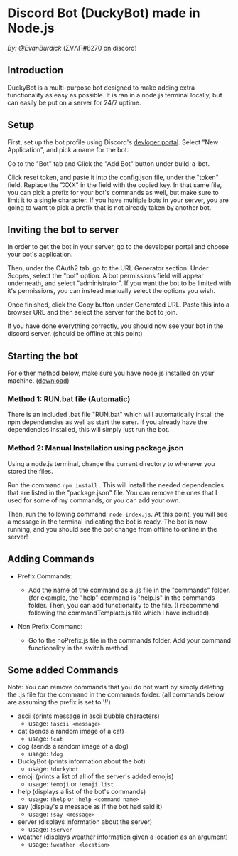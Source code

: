 # Discord Bot (DuckyBot) made in Node.js
*By: @EvanBurdick*
(ΣVΛП#8270 on discord)

## Introduction
DuckyBot is a multi-purpose bot designed to make adding extra functionality as easy as possible. It is ran in a node.js terminal locally, but can easily be put on a server for 24/7 uptime.

## Setup
First, set up the bot profile using Discord's [devloper portal](https://discord.com/developers/applications). Select "New Application", and pick a name for the bot. 

Go to the "Bot" tab and Click the "Add Bot" button under build-a-bot.

Click reset token, and paste it into the config.json file, under the "token" field. Replace the "XXX" in the field with the copied key. In that same file, you can pick a prefix for your bot's commands as well, but make sure to limit it to a single character. If you have multiple bots in your server, you are going to want to pick a prefix that is not already taken by another bot.

## Inviting the bot to server
In order to get the bot in your server, go to the developer portal and choose your bot's application. 

Then, under the OAuth2 tab, go to the URL Generator section. Under Scopes, select the "bot" option. A bot permissions field will appear underneath, and select "administrator". If you want the bot to be limited with it's permissions, you can instead manually select the options you wish. 

Once finished, click the Copy button under Generated URL. Paste this into a browser URL and then select the server for the bot to join.

If you have done everything correctly, you should now see your bot in the discord server. (should be offline at this point)

## Starting the bot
For either method below, make sure you have node.js installed on your machine. ([download](https://nodejs.org/en/download/))

### Method 1: RUN.bat file (Automatic)
There is an included .bat file "RUN.bat" which will automatically install the npm dependencies as well as start the serer. If you already have the dependencies installed, this will simply just run the bot.

### Method 2: Manual Installation using package.json

Using a node.js terminal, change the current directory to wherever you stored the files. 

Run the command ```npm install``` . This will install the needed dependencies that are listed in the "package.json" file. You can remove the ones that I used for some of my commands, or you can add your own.

Then, run the following command: ```node index.js```. At this point, you will see a message in the terminal indicating the bot is ready. The bot is now running, and you should see the bot change from offline to online in the server!

## Adding Commands
- Prefix Commands:
   - Add the name of the command as a .js file in the "commands" folder. (for example, the "help" command is "help.js" in the commands folder. Then, you can add functionality to the file. (I reccommend following the commandTemplate.js file which I have included).

- Non Prefix Command:
   - Go to the noPrefix.js file in the commands folder. Add your command functionality in the switch method. 

## Some added Commands 
Note: You can remove commands that you do not want by simply deleting the .js file for the command in the commands folder.
(all commands below are assuming the prefix is set to '!')

- ascii (prints message in ascii bubble characters) 
   - usage: ```!ascii <message>```
- cat (sends a random image of a cat)
   - usage: ```!cat```
- dog (sends a random image of a dog)
   - usage: ```!dog```
- DuckyBot (prints information about the bot)
   - usage: ```!duckybot```
- emoji (prints a list of all of the server's added emojis)
   - usage: ```!emoji``` or ```!emoji list```
- help (displays a list of the bot's commands)
   - usage: ```!help``` or ```!help <command name>```
- say (display's a message as if the bot had said it)
   - usage: ```!say <message>```
- server (displays information about the server)
   - usage: ```!server```
- weather (displays weather information given a location as an argument)
   - usage: ```!weather <location>```

